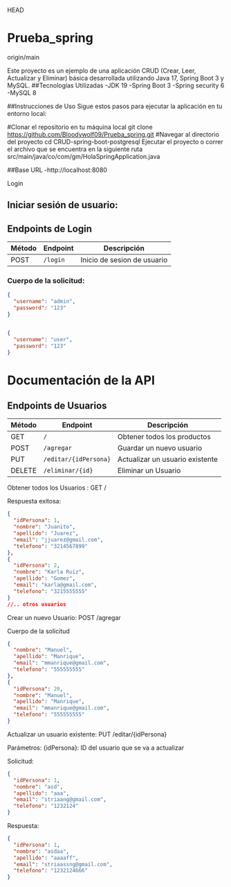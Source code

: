 HEAD
# Prueba_spring
origin/main

Este proyecto es un ejemplo de una aplicación CRUD (Crear, Leer, Actualizar y Eliminar) básica desarrollada utilizando Java 17, Spring Boot 3 y MySQL.
##Tecnologías Utilizadas
-JDK 19
-Spring Boot 3
-Spring security 6
-MySQL 8

##Instrucciones de Uso
Sigue estos pasos para ejecutar la aplicación en tu entorno local:

#Clonar el repositorio en tu máquina local
git clone https://github.com/Bloodywolf09/Prueba_spring.git
#Navegar al directorio del proyecto
cd CRUD-spring-boot-postgresql
Ejecutar el proyecto o correr el archivo que se encuentra en la siguiente ruta
src/main/java/co/com/gm/HolaSpringApplication.java

##Base URL
-http://localhost:8080

Login
## Iniciar sesión de usuario:

## Endpoints de Login

| Método | Endpoint        | Descripción                         |
|--------|-----------------|-------------------------------------|
| POST    | `/login`       | Inicio de sesion de usuario         |

### Cuerpo de la solicitud:
```json
{
  "username": "admin",
  "password": "123"
}


{
  "username": "user",
  "password": "123"
}
```

# Documentación de la API

## Endpoints de Usuarios

| Método | Endpoint              | Descripción                          |
|--------|-----------------------|--------------------------------------|
| GET    | `/`                   | Obtener todos los productos          |
| POST   | `/agregar`            | Guardar un nuevo usuario             |
| PUT    | `/editar/{idPersona}` | Actualizar un usuario existente      |
| DELETE | `/eliminar/{id}`      | Eliminar un Usuario                  |


Obtener todos los Usuarios : GET /

Respuesta exitosa:

```json
{
  "idPersona": 1,
  "nombre": "Juanito",
  "apellido": "Juarez",
  "email": "jjuarez@gmail.com",
  "telefono": "3214567899"
},
{
  "idPersona": 2,
  "nombre": "Karla Ruiz",
  "apellido": "Gomez",
  "email": "karla@gmail.com",
  "telefono": "3215555555"
}
//.. otros usuarios
```

Crear un nuevo Usuario: POST /agregar

Cuerpo de la solicitud

```json
{
  "nombre": "Manuel",
  "apellido": "Manrique",
  "email": "mmanrique@gmail.com",
  "telefono": "555555555"
},
{
  "idPersona": 20,
  "nombre": "Manuel",
  "apellido": "Manrique",
  "email": "mmanrique@gmail.com",
  "telefono": "555555555"
}
```

Actualizar un usuario existente: PUT /editar/{idPersona}

Parámetros:
{idPersona}: ID del usuario que se va a actualizar

Solicitud:
```json
{
  "idPersona": 1,
  "nombre": "asd",
  "apellido": "aaa",
  "email": "striaang@gmail.com",
  "telefono": "1232124"
}
```
Respuesta:
```json
{
  "idPersona": 1,
  "nombre": "asdaa",
  "apellido": "aaaaff",
  "email": "striaassng@gmail.com",
  "telefono": "1232124666"
}
```
